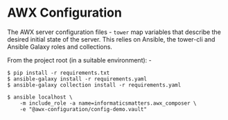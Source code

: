 # AWX Configuration
The AWX server configuration files - `tower` map variables that describe
the desired initial state of the server. This relies on Ansible,
the tower-cli and Ansible Galaxy roles and collections.

From the project root (in a suitable environment): -

    $ pip install -r requirements.txt
    $ ansible-galaxy install -r requirements.yaml
    $ ansible-galaxy collection install -r requirements.yaml
    
    $ ansible localhost \
        -m include_role -a name=informaticsmatters.awx_composer \
        -e "@awx-configuration/config-demo.vault"
